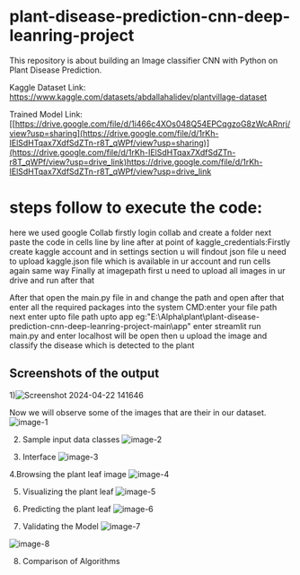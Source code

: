 # plant-disease-prediction-cnn-deep-leanring-project
This repository is about building an Image classifier CNN with Python on Plant Disease Prediction.

Kaggle Dataset Link: https://www.kaggle.com/datasets/abdallahalidev/plantvillage-dataset

Trained Model Link: [[https://drive.google.com/file/d/1i466c4XOs048Q54EPCqgzoG8zWcARnrj/view?usp=sharing](https://drive.google.com/file/d/1rKh-IElSdHTqax7XdfSdZTn-r8T_qWPf/view?usp=sharing)](https://drive.google.com/file/d/1rKh-IElSdHTqax7XdfSdZTn-r8T_qWPf/view?usp=drive_link)https://drive.google.com/file/d/1rKh-IElSdHTqax7XdfSdZTn-r8T_qWPf/view?usp=drive_link

# steps follow to execute the code:

here we used google Collab firstly login collab and create a folder next paste the code in cells line by line after 
at point of  kaggle_credentials:Firstly create kaggle account and in settings section u will findout json file u need to upload kaggle.json file which is available in ur account and run cells again same way
Finally at imagepath first u need to upload all images in ur drive 
 and run after that 


After that open the main.py file in and change the path and open after that enter all the required packages into the system
CMD:enter your file path
next enter upto file path upto app
eg:"E:\Alpha\plant\plant-disease-prediction-cnn-deep-leanring-project-main\app"
enter streamlit run main.py and enter localhost will be open then u upload the image and classify the disease which is detected to the plant


## Screenshots of the output

1)![Screenshot 2024-04-22 141646](https://github.com/Ruksana-begum/PlantDiseaseDetection-MP/assets/127771632/23384f40-f284-416c-8fdc-1abaec1bbef3)

Now we will observe some of the images that are their in our dataset.
![image-1](https://github.com/Ruksana-begum/PlantDiseaseDetection-MP/assets/127771632/39e51907-b585-4e60-97e4-c5eb4463546b)

2. Sample input data classes
![image-2](https://github.com/Ruksana-begum/PlantDiseaseDetection-MP/assets/127771632/502ee933-d457-4ad6-b353-bda974472d0c)

3. Interface
![image-3](https://github.com/Ruksana-begum/PlantDiseaseDetection-MP/assets/127771632/eaac07af-fa92-4627-a32a-c7a97e48aacd)

4.Browsing the plant leaf image
![image-4](https://github.com/Ruksana-begum/PlantDiseaseDetection-MP/assets/127771632/febaeb17-056c-498e-9a01-a1e1629ea1a9)

5. Visualizing the plant leaf
![image-5](https://github.com/Ruksana-begum/PlantDiseaseDetection-MP/assets/127771632/d2a75574-55d8-4045-b83d-175776f02e97)

6. Predicting the plant leaf
![image-6](https://github.com/Ruksana-begum/PlantDiseaseDetection-MP/assets/127771632/0131c2e9-7d1c-4e6e-a786-8ba227655c72)

7. Validating the Model
![image-7](https://github.com/Ruksana-begum/PlantDiseaseDetection-MP/assets/127771632/e060242c-7f14-48a6-abdd-8eb3f65eaa2d)

![image-8](https://github.com/Ruksana-begum/PlantDiseaseDetection-MP/assets/127771632/e3d4b751-d983-4810-8825-28ff803e602c)

8. Comparison of Algorithms


